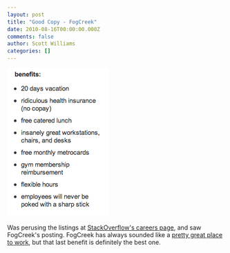 ```yaml
---
layout: post
title: "Good Copy - FogCreek"
date: 2010-08-16T00:00:00.000Z
comments: false
author: Scott Williams
categories: []
---
```

<img alt="Was perusing the listings at StackOverflow's careers page, and saw FogCreek's posting. FogCreek has always sounded like a pretty great place to work, but that last benefit is definitely the best one." src="./1281974557000.jpg">

Was perusing the listings at <a href="http://careers.stackoverflow.com/Jobs">StackOverflow's careers page</a>, and saw FogCreek's posting. FogCreek has always sounded like a <a href="http://www.joelonsoftware.com/items/2008/12/29.html">pretty great place to work</a>, but that last benefit is definitely the best one.